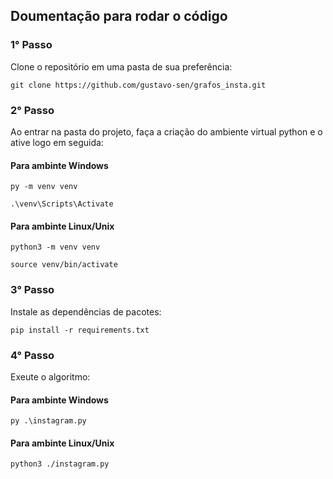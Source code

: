 ## Doumentação para rodar o código

### 1° Passo

Clone o repositório em uma pasta de sua preferência:

```
git clone https://github.com/gustavo-sen/grafos_insta.git
```

### 2° Passo

Ao entrar na pasta do projeto, faça a criação do ambiente virtual python e o ative logo em seguida:

  #### Para ambinte Windows
  ```
  py -m venv venv  
  ```
  ```
  .\venv\Scripts\Activate 
  ```
  #### Para ambinte Linux/Unix
  ```
  python3 -m venv venv
  ```
  ```
  source venv/bin/activate
  ```

### 3° Passo

Instale as dependências de pacotes:

  ```
  pip install -r requirements.txt
  ```

### 4° Passo

Exeute o algoritmo:

  #### Para ambinte Windows
  ```
  py .\instagram.py
  ```
  #### Para ambinte Linux/Unix
  ```
  python3 ./instagram.py
  ```
